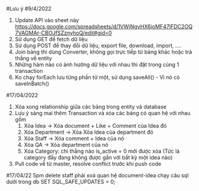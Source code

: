 #Lưu ý
#9/4/2022
1. Update API vào sheet này https://docs.google.com/spreadsheets/d/1VWjNgyHX6ioMF47lFDC2OQ7VAGMAr-CBOJfSZznyhoQ/edit#gid=0
2. Sử dụng GET để fetch dữ liệu
3. Sử dụng POST để thay đổi dữ liệu, export file, download, import, ....
4. Join bảng thì dùng Converter, không gọi trực tiếp từ bảng khác hoặc trả thẳng về entity
5. Những hàm nào có ảnh hưởng dữ liệu với nhau thì đặt trong cùng 1 transaction
6. Ko chạy forEach lưu từng phần tử một, sử dụng saveAll() - Vì nó có saveInBatch()


#17/04/2022
1. Xóa xong relationship giữa các bảng trong entity và database
2. Lưu ý sáng mai thêm Transaction và xóa các bảng có quan hệ với nhau gồm
   1. Xóa Idea -> Xóa document + Like + Comment của Idea đó
   2. Xóa Department -> Xóa Xóa Idea của department đó
   3. Xóa Staff -> Xóa comment + Idea của nó
   4. Xóa QA -> Xóa department của nó
   5. Xóa Category: chỉ thằng nào is_active = 0 mới được xóa (Tức là category đấy đang không được gắn với bất kỳ một idea nào)
3. Pull code về từ master, resolve conflict trước khi push code

#17/04/22 5pm
delete staff phải xoá quan hệ document-idea
chạy câu sql dưới trong db
SET SQL_SAFE_UPDATES = 0;
